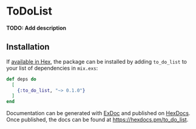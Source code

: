 # ToDoList

**TODO: Add description**

## Installation

If [available in Hex](https://hex.pm/docs/publish), the package can be installed
by adding `to_do_list` to your list of dependencies in `mix.exs`:

```elixir
def deps do
  [
    {:to_do_list, "~> 0.1.0"}
  ]
end
```

Documentation can be generated with [ExDoc](https://github.com/elixir-lang/ex_doc)
and published on [HexDocs](https://hexdocs.pm). Once published, the docs can
be found at <https://hexdocs.pm/to_do_list>.
